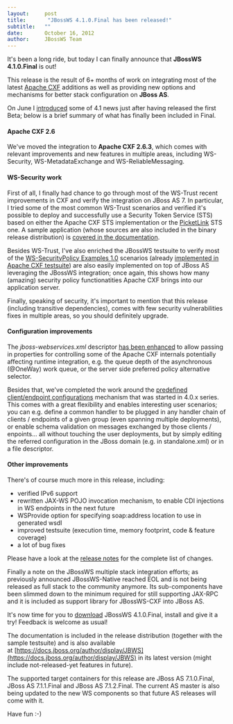 ```yaml
---
layout:     post
title:       "JBossWS 4.1.0.Final has been released!"
subtitle:   ""
date:       October 16, 2012
author:     JBossWS Team
---
```



It&#39;s been a long ride, but today I can finally announce that **JBossWS 4.1.0.Final** is out!  

This release is the result of 6+ months of work on integrating most of the latest [Apache CXF](http://cxf.apache.org/) additions as well as providing new options and mechanisms for better stack configuration on **JBoss AS**.  

On June I [introduced](http://jbossws.blogspot.it/2012/06/looking-at-next-future-jbossws-41.html) some of 4.1 news just after having released the first Beta; below is a brief summary of what has finally been included in Final.  

####  Apache CXF 2.6

We&#39;ve moved the integration to **Apache CXF 2.6.3**, which comes with relevant improvements and new features in multiple areas, including WS-Security, WS-MetadataExchange and WS-ReliableMessaging.  

####  WS-Security work

First of all, I finally had chance to go through most of the WS-Trust recent improvements in CXF and verify the integration on JBoss AS 7. In particular, I tried some of the most common WS-Trust scenarios and verified it&#39;s possible to deploy and successfully use a Security Token Service (STS) based on either the Apache CXF STS implementation or the [PicketLink](http://www.jboss.org/picketlink) STS one. A sample application (whose sources are also included in the binary release distribution) is [covered in the documentation](https://docs.jboss.org/author/display/JBWS/WS-Trust+and+STS).  

Besides WS-Trust, I&#39;ve also enriched the JBossWS testsuite to verify most of the [WS-SecurityPolicy Examples 1.0](http://docs.oasis-open.org/ws-sx/security-policy/examples/ws-sp-usecases-examples.html) scenarios (already [implemented in Apache CXF testsuite](http://coheigea.blogspot.com/2011/12/ws-securitypolicy-examples-in-apache.html)) are also easily implemented on top of JBoss AS leveraging the JBossWS integration; once again, this shows how many (amazing) security policy functionatities Apache CXF brings into our application server.  

Finally, speaking of security, it&#39;s important to mention that this release (including transitive dependencies), comes with few security vulnerabilities fixes in multiple areas, so you should definitely upgrade.  

####  Configuration improvements

The _jboss-webservices.xml_ descriptor [has been enhanced](https://docs.jboss.org/author/display/JBWS/Apache+CXF+integration#ApacheCXFintegration-Deploymentdescriptorproperties) to allow passing in properties for controlling some of the Apache CXF internals potentially affecting runtime integration, e.g. the queue depth of the asynchronous (@OneWay) work queue, or the server side preferred policy alternative selector.  

Besides that, we&#39;ve completed the work around the [predefined client/endpoint configurations](https://docs.jboss.org/author/display/JBWS/Predefined+client+and+endpoint+configurations) mechanism that was started in 4.0.x series. This comes with a great flexibility and enables interesting user scenarios; you can e.g. define a common handler to be plugged in any handler chain of clients / endpoints of a given group (even spanning multiple deployments), or enable schema validation on messages exchanged by those clients / enpoints... all without touching the user deployments, but by simply editing the referred configuration in the JBoss domain (e.g. in standalone.xml) or in a file descriptor.  

####  Other improvements

There&#39;s of course much more in this release, including:  

*   verified IPv6 support
*   rewritten JAX-WS POJO invocation mechanism, to enable CDI injections in WS endpoints in the next future
*   WSProvide option for specifying soap:address location to use in generated wsdl
*   improved testsuite (execution time, memory footprint, code &amp; feature coverage)
*   a lot of bug fixes


Please have a look at the [release notes](http://download.jboss.org/jbossws/ReleaseNotes-jbossws-cxf-4.1.0.Final.txt) for the complete list of changes.








Finally a note on the JBossWS multiple stack integration efforts; as previously announced JBossWS-Native reached EOL and is not being released as full stack to the community anymore. Its sub-components have been slimmed down to the minimum required for still supporting JAX-RPC and it is included as support library for JBossWS-CXF into JBoss AS.








It&#39;s now time for you to [download](http://www.jboss.org/jbossws/downloads) JBossWS 4.1.0.Final, install and give it a try! Feedback is welcome as usual!



The documentation is included in the release distribution (together with the sample testsuite) and is also available at [https://docs.jboss.org/author/display/JBWS](https://docs.jboss.org/author/display/JBWS) in its latest version (might include not-released-yet features in future).



The supported target containers for this release are JBoss AS 7.1.0.Final, JBoss AS 7.1.1.Final and JBoss AS 7.1.2.Final. The current AS master is also being updated to the new WS components so that future AS releases will come with it.



Have fun :-)





